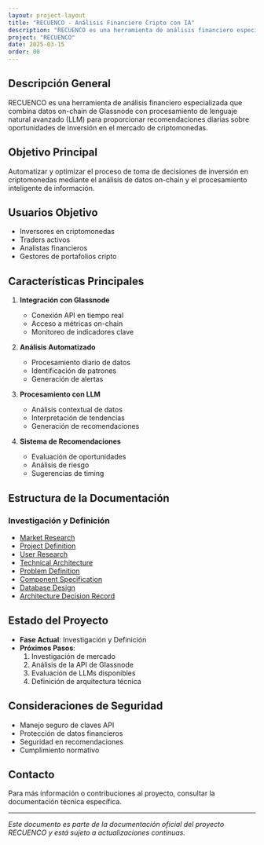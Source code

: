 ```yaml
---
layout: project-layout
title: "RECUENCO - Análisis Financiero Cripto con IA"
description: "RECUENCO es una herramienta de análisis financiero especializada que combina datos on-chain de Glassnode con procesamiento de lenguaje natural avanzado (LLM) para proporcionar recomendaciones diarias sobre oportunidades de inversión en el mercado de criptomonedas."
project: "RECUENCO"
date: 2025-03-15
order: 00
---
```



## Descripción General
RECUENCO es una herramienta de análisis financiero especializada que combina datos on-chain de Glassnode con procesamiento de lenguaje natural avanzado (LLM) para proporcionar recomendaciones diarias sobre oportunidades de inversión en el mercado de criptomonedas.

## Objetivo Principal
Automatizar y optimizar el proceso de toma de decisiones de inversión en criptomonedas mediante el análisis de datos on-chain y el procesamiento inteligente de información.

## Usuarios Objetivo
- Inversores en criptomonedas
- Traders activos
- Analistas financieros
- Gestores de portafolios cripto

## Características Principales
1. **Integración con Glassnode**
   - Conexión API en tiempo real
   - Acceso a métricas on-chain
   - Monitoreo de indicadores clave

2. **Análisis Automatizado**
   - Procesamiento diario de datos
   - Identificación de patrones
   - Generación de alertas

3. **Procesamiento con LLM**
   - Análisis contextual de datos
   - Interpretación de tendencias
   - Generación de recomendaciones

4. **Sistema de Recomendaciones**
   - Evaluación de oportunidades
   - Análisis de riesgo
   - Sugerencias de timing

## Estructura de la Documentación

### Investigación y Definición
- [Market Research](01_market_research.md)
- [Project Definition](01_project_definition.md)
- [User Research](02_user_research.md)
- [Technical Architecture](02_technical_architecture.md)
- [Problem Definition](03_problem_definition.md)
- [Component Specification](03_component_specification.md)
- [Database Design](04_database_design.md)
- [Architecture Decision Record](04a_architecture_decision_record.md)

## Estado del Proyecto
- **Fase Actual**: Investigación y Definición
- **Próximos Pasos**: 
  1. Investigación de mercado
  2. Análisis de la API de Glassnode
  3. Evaluación de LLMs disponibles
  4. Definición de arquitectura técnica

## Consideraciones de Seguridad
- Manejo seguro de claves API
- Protección de datos financieros
- Seguridad en recomendaciones
- Cumplimiento normativo

## Contacto
Para más información o contribuciones al proyecto, consultar la documentación técnica específica.

---
*Este documento es parte de la documentación oficial del proyecto RECUENCO y está sujeto a actualizaciones continuas.* 